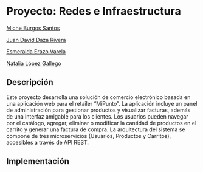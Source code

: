 

# Proyecto: Redes e Infraestructura

[Miche Burgos Santos](https://github.com/Michelburgos)

[Juan David Daza Rivera](https://github.com/JuanDavidDazaR)

[Esmeralda Erazo Varela](https://github.com/memerazo)

[Natalia López Gallego](https://github.com/ntlg72)

## Descripción

Este proyecto desarrolla una solución de comercio electrónico basada en una aplicación web para el retailer “MiPunto”. La aplicación incluye un panel de administración para gestionar productos y visualizar facturas, además de una interfaz amigable para los clientes. Los usuarios pueden navegar por el catálogo, agregar, eliminar o modificar la cantidad de productos en el carrito y generar una factura de compra. La arquitectura del sistema se compone de tres microservicios (Usuarios, Productos y Carritos), accesibles a través de API REST.

## Implementación
